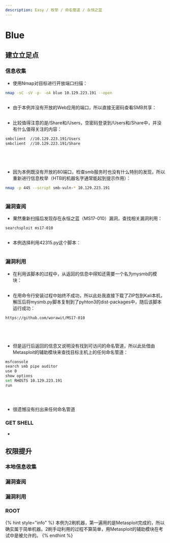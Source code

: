 ```yaml
---
description: Easy / 枚举 / 命名管道 / 永恒之蓝
---
```


# Blue

## 建立立足点

### 信息收集

* 使用Nmap对目标进行开放端口扫描：

```bash
nmap -sC -sV -p- -oA blue 10.129.223.191 --open
```

<figure><img src="../../.gitbook/assets/1 (23).png" alt=""><figcaption></figcaption></figure>

* 由于本例并没有开放的Web应用的端口，所以直接无密码查看SMB共享：

<figure><img src="../../.gitbook/assets/2 (23).png" alt=""><figcaption></figcaption></figure>

* 比较值得注意的是/Share和/Users，空密码登录到/Users和/Share中，并没有什么值得关注的内容：

```bash
smbclient  //10.129.223.191/Users
smbclient  //10.129.223.191/Share
```

<figure><img src="../../.gitbook/assets/3 (20).png" alt=""><figcaption></figcaption></figure>

<figure><img src="../../.gitbook/assets/4 (23).png" alt=""><figcaption></figcaption></figure>

<figure><img src="../../.gitbook/assets/5 (24).png" alt=""><figcaption></figcaption></figure>

<figure><img src="../../.gitbook/assets/6 (23).png" alt=""><figcaption></figcaption></figure>

* 因为本例既没有开放的80端口，检查smb服务时也没有什么特别的发现，所以重新进行信息枚举（HTB的机器名字通常能起到提示作用）：

```bash
nmap -p 445 --script smb-vuln-* 10.129.223.191
```

<figure><img src="../../.gitbook/assets/7 (24).png" alt=""><figcaption></figcaption></figure>

### 漏洞查阅

* 果然重新扫描后发现存在永恒之蓝（MS17-010）漏洞，查找相关漏洞利用：

```
searchsploit ms17-010
```

<figure><img src="../../.gitbook/assets/8 (23).png" alt=""><figcaption></figcaption></figure>

* 本例选择利用42315.py这个脚本：

<figure><img src="../../.gitbook/assets/9 (22).png" alt=""><figcaption></figcaption></figure>

### 漏洞利用

* 在利用该脚本的过程中，从返回的信息中得知还需要一个名为mysmb的模块：

<figure><img src="../../.gitbook/assets/10 (24).png" alt=""><figcaption></figcaption></figure>

* 在用命令行安装过程中始终不成功，所以此处我直接下载了ZIP包到Kali本机，解压后将mysmb.py脚本复制到了pyhton3的dist-packages中，随后该脚本运行成功：

```
https://github.com/worawit/MS17-010
```

<figure><img src="../../.gitbook/assets/11 (23).png" alt=""><figcaption></figcaption></figure>

<figure><img src="../../.gitbook/assets/12 (23).png" alt=""><figcaption></figcaption></figure>

<figure><img src="../../.gitbook/assets/13 (23).png" alt=""><figcaption></figcaption></figure>

<figure><img src="../../.gitbook/assets/14 (22).png" alt=""><figcaption></figcaption></figure>

* 但是运行后返回的信息又说明没有找到可访问的命名管道，所以此处借由Metasploit的辅助模块来查找目标主机上的任何命名管道：

```bash
msfconsole
search smb pipe auditor
use 0
show options
set RHOSTS 10.129.223.191
run
```

<figure><img src="../../.gitbook/assets/15 (21).png" alt=""><figcaption></figcaption></figure>

<figure><img src="../../.gitbook/assets/16 (20).png" alt=""><figcaption></figcaption></figure>

<figure><img src="../../.gitbook/assets/17 (19).png" alt=""><figcaption></figcaption></figure>

* 很遗憾没有扫出来任何命名管道

### GET SHELL

*











## 权限提升

### 本地信息收集









### 漏洞查阅









### 漏洞利用









### ROOT









{% hint style="info" %}
本例为2刷机器，第一遍用的是Metasploit完成的，所以确实属于简单机器。2刷手动利用的过程不算简单，用Metasploit的辅助模块在考试中是被允许的。
{% endhint %}
